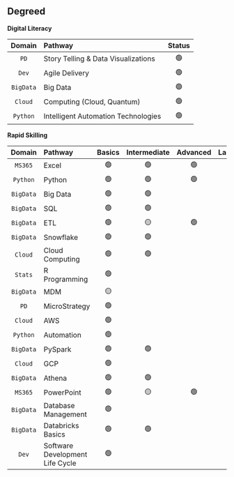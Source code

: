 ## **Degreed**

**Digital Literacy**

|**Domain**|**Pathway**|**Status**|
|:--------:|:---------|:-------------:|
| `PD` | Story Telling & Data Visualizations | 🟢 |
| `Dev` | Agile Delivery | 🟢 |
| `BigData` | Big Data | 🟢 |
| `Cloud` | Computing (Cloud, Quantum) | 🟢 |
| `Python` | Intelligent Automation Technologies | 🟢 |

**Rapid Skilling**

|**Domain**|**Pathway**|**Basics**|**Intermediate**|**Advanced**|**Labs**|
|:--------:|:---------|:---------:|:---------:|:--------:|:---------:|
| `MS365` | Excel | 🟢 | 🟢 | 🟢 | |
| `Python` | Python | 🟢 | 🟢 | 🟢 | |
| `BigData` | Big Data | 🟢 | 🟢 | | |
| `BigData` | SQL | 🟢 | 🟢 | | |
| `BigData` | ETL | 🟢 | 🟡 | 🟢 | |
| `BigData` | Snowflake | 🟢 | 🟢 | | |
| `Cloud` | Cloud Computing | 🟢 | 🟢 | | |
| `Stats` | R Programming | 🟢 | | | |
| `BigData` | MDM | 🟡 | | | |
| `PD` | MicroStrategy | 🟢 | | | |
| `Cloud` | AWS | 🟢 | | | |
| `Python` | Automation | 🟢 | | | |
| `BigData` | PySpark | 🟢 | 🟢 | | |
| `Cloud` | GCP | 🟢 | | | |
| `BigData` | Athena | 🟢 | 🟢 | | |
| `MS365` | PowerPoint | 🟢 | 🟡 | 🟢 | |
| `BigData` | Database Management | 🟢 | | |
| `BigData` | Databricks Basics | 🟢 | 🟢 | | |
| `Dev` | Software Development Life Cycle | 🟢 | | | |